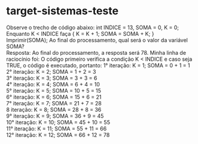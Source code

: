 # target-sistemas-teste

Observe o trecho de código abaixo:
int INDICE = 13, SOMA = 0, K = 0;
Enquanto K < INDICE faça { K = K + 1; SOMA = SOMA + K; }
Imprimir(SOMA);
Ao final do processamento, qual será o valor da variável SOMA?
<br/>
Resposta: Ao final do processamento, a resposta será 78. Minha linha de raciocínio foi: O código primeiro verifica a condição K < INDICE e caso seja TRUE, o código é executado, portanto:
1° iteração: K = 1; SOMA = 0 + 1 = 1 <br/>
2° iteração: K = 2; SOMA = 1 + 2 = 3 <br/>
3° iteração: K = 3; SOMA = 3 + 3 = 6 <br/> 
4° iteração: K = 4; SOMA = 6 + 4 = 10 <br/>
5° iteração: K = 5; SOMA = 10 + 5 = 15 <br/>
6° iteração: K = 6; SOMA = 15 + 6 = 21 <br/>
7° iteração: K = 7; SOMA = 21 + 7 = 28 <br/>
8 iteração: K = 8; SOMA = 28 + 8 = 36 <br/>
9° iteração: K = 9; SOMA = 36 + 9 = 45 <br/>
10° iteração: K = 10; SOMA = 45 + 10 = 55 <br/>
11° iteração: K = 11; SOMA = 55 + 11 = 66 <br/>
12° iteração: K = 12; SOMA = 66 + 12 = 78
